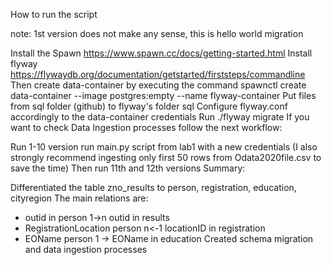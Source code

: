 How to run the script

note: 1st version does not make any sense, this is hello world migration

Install the Spawn https://www.spawn.cc/docs/getting-started.html
Install flyway https://flywaydb.org/documentation/getstarted/firststeps/commandline
Then create data-container by executing the command spawnctl create data-container --image postgres:empty --name flyway-container
Put files from sql folder (github) to flyway's folder sql
Configure flyway.conf accordingly to the data-container credentials
Run ./flyway migrate
If you want to check Data Ingestion processes follow the next workflow:

Run 1-10 version
run main.py script from lab1 with a new credentials (I also strongly recommend ingesting only first 50 rows from Odata2020file.csv to save the time)
Then run 11th and 12th versions
Summary:

Differentiated the table zno_results to person, registration, education, cityregion
The main relations are:
* outid in person 1->n outid in results
* RegistrationLocation person n<-1 locationID in registration
* EOName person 1 -> EOName in education
Created schema migration and data ingestion processes
